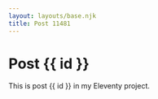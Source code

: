 ```yaml
---
layout: layouts/base.njk
title: Post 11481
---
```


# Post {{ id }}

This is post {{ id }} in my Eleventy project.
